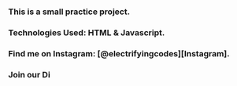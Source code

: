 ### This is a small practice project.

### Technologies Used: HTML & Javascript.

### Find me on Instagram: [@electrifyingcodes][Instagram].
### Join our Di

[Instgram]: https://www.instagram.com/electrifying_codes
[discord]: https://discord.com/in